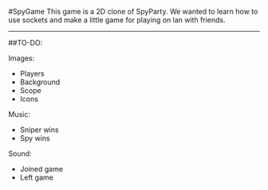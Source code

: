 #SpyGame
This game is a 2D clone of SpyParty. We wanted to learn how to use sockets and make a little game for playing on lan with friends.

---
##TO-DO:

Images: 
  - Players
  - Background
  - Scope
  - Icons

Music:
  - Sniper wins
  - Spy wins
  
Sound:
  - Joined game
  - Left game
